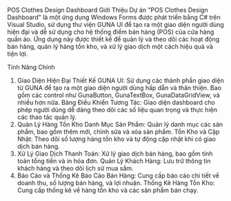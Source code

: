 POS Clothes Design Dashboard
Giới Thiệu
Dự án "POS Clothes Design Dashboard" là một ứng dụng Windows Forms được phát triển bằng C# trên Visual Studio, sử dụng thư viện GUNA UI để tạo ra một giao diện người dùng hiện đại và dễ sử dụng cho hệ thống điểm bán hàng (POS) của cửa hàng quần áo. Ứng dụng này được thiết kế để quản lý và theo dõi các hoạt động bán hàng, quản lý hàng tồn kho, và xử lý giao dịch một cách hiệu quả và tiện lợi.

Tính Năng Chính
1. Giao Diện Hiện Đại
Thiết Kế GUNA UI: Sử dụng các thành phần giao diện từ GUNA để tạo ra một giao diện người dùng hấp dẫn và thân thiện. Bao gồm các control như GunaButton, GunaTextBox, GunaDataGridView, và nhiều hơn nữa.
Bảng Điều Khiển Tương Tác: Giao diện dashboard cho phép người dùng dễ dàng theo dõi các số liệu quan trọng và thực hiện các thao tác quản lý.
2. Quản Lý Hàng Tồn Kho
Danh Mục Sản Phẩm: Quản lý danh mục các sản phẩm, bao gồm thêm mới, chỉnh sửa và xóa sản phẩm.
Tồn Kho và Cập Nhật: Theo dõi số lượng hàng tồn kho và tự động cập nhật khi có giao dịch bán hàng.
3. Xử Lý Giao Dịch
Thanh Toán: Xử lý giao dịch bán hàng, bao gồm tính toán tổng tiền và in hóa đơn.
Quản Lý Khách Hàng: Lưu trữ thông tin khách hàng và theo dõi lịch sử mua sắm.
4. Báo Cáo và Thống Kê
Báo Cáo Bán Hàng: Cung cấp báo cáo chi tiết về doanh thu, số lượng bán hàng, và lợi nhuận.
Thống Kê Hàng Tồn Kho: Cung cấp thống kê về hàng tồn kho và các sản phẩm bán chạy.
